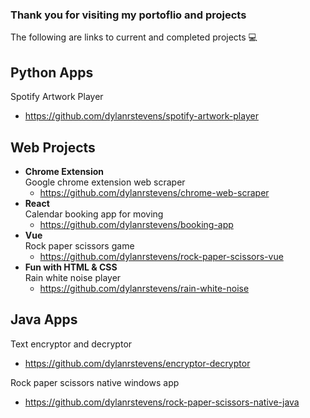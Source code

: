 ### Thank you for visiting my portoflio and projects

The following are links to current and completed projects 💻
<br>

## Python Apps

Spotify Artwork Player
- https://github.com/dylanrstevens/spotify-artwork-player

## Web Projects
- **Chrome Extension**
  <br>
  Google chrome extension web scraper
  - https://github.com/dylanrstevens/chrome-web-scraper
- **React**
  <br>
  Calendar booking app for moving
  - https://github.com/dylanrstevens/booking-app
- **Vue**
  <br>
  Rock paper scissors game
  - https://github.com/dylanrstevens/rock-paper-scissors-vue
- **Fun with HTML & CSS**
  <br>
  Rain white noise player
  - https://github.com/dylanrstevens/rain-white-noise
  

## Java Apps

Text encryptor and decryptor
- https://github.com/dylanrstevens/encryptor-decryptor

Rock paper scissors native windows app
- https://github.com/dylanrstevens/rock-paper-scissors-native-java
